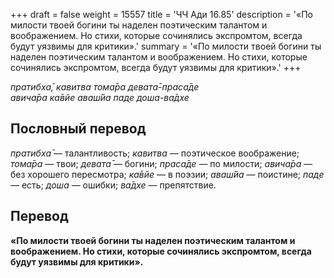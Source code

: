 +++
draft = false
weight = 15557
title = 'ЧЧ Ади 16.85'
description = '«По милости твоей богини ты наделен поэтическим талантом и воображением. Но стихи, которые сочинялись экспромтом, всегда будут уязвимы для критики».'
summary = '«По милости твоей богини ты наделен поэтическим талантом и воображением. Но стихи, которые сочинялись экспромтом, всегда будут уязвимы для критики».'
+++

_пратибха̄, кавитва тома̄ра девата̄-праса̄де  
авича̄ра ка̄вйе аваш́йа пад̣е доша-ва̄дхе_

## Пословный перевод

_пратибха̄_ — талантливость; _кавитва_ — поэтическое воображение; _тома̄ра_ — твои; _девата̄_ — богини; _праса̄де_ — по милости; _авича̄ра_ — без хорошего пересмотра; _ка̄вйе_ — в поэзии; _аваш́йа_ — поистине; _пад̣е_ — есть; _доша_ — ошибки; _ва̄дхе_ — препятствие.

## Перевод

**«По милости твоей богини ты наделен поэтическим талантом и воображением. Но стихи, которые сочинялись экспромтом, всегда будут уязвимы для критики».**
